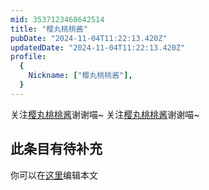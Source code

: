 ```yaml
---
mid: 3537123468642514
title: "樱丸桃桃酱"
pubDate: "2024-11-04T11:22:13.420Z"
updatedDate: "2024-11-04T11:22:13.420Z"
profile:
  {
    Nickname: ["樱丸桃桃酱"],
  }
---
```


关注[樱丸桃桃酱](https://space.bilibili.com/3537123468642514)谢谢喵~ 关注[樱丸桃桃酱](https://space.bilibili.com/3537123468642514)谢谢喵~

## 此条目有待补充
你可以在[这里](https://github.com/Yuhanawa/VTuber.ICU/edit/master/src/content/v/樱丸桃桃酱/index.md)编辑本文
